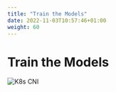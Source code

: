 ```yaml
---
title: "Train the Models"
date: 2022-11-03T10:57:46+01:00
weight: 60
---
```


# Train the Models



![K8s CNI](/cp4waiops-training/pics/46_training_small.png)
